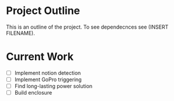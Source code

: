 # Project Outline

This is an outline of the project. To see dependecnces see (INSERT FILENAME).

# Current Work
- [ ] Implement notion detection
- [ ] Implement GoPro triggering
- [ ] Find long-lasting power solution
- [ ] Build enclosure
